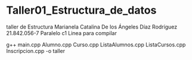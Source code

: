 # Taller01_Estructura_de_datos
taller de Estructura 
Marianela Catalina De los Ángeles Díaz Rodríguez
21.842.056-7 Paralelo c1
Linea para compilar

g++ main.cpp Alumno.cpp Curso.cpp ListaAlumnos.cpp ListaCursos.cpp Inscripcion.cpp -o taller
